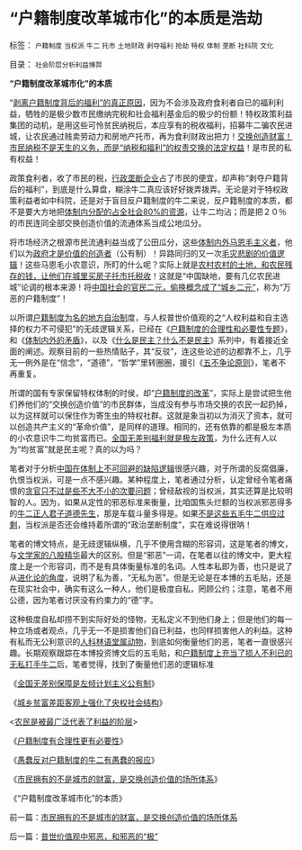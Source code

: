 # “户籍制度改革城市化”的本质是浩劫

标签： `户籍制度` `当权派` `牛二` `托市` `土地财政` `剥夺福利` `抢劫` `特权` `体制` `垄断` `社科院` `文化` 

目录： `社会阶层分析利益博羿`

**“户籍制度改革城市化”的本质**

“[剥离户籍制度背后的福利”的真正原因](../../../2009/10/13/两千年社稷延寿之九字真言.md)，因为不会涉及政府食利者自已的福利利益，牺牲的是极少数市民缴纳完税和社会福利基金后的极少的份额！特权政策利益集团的动机，是用这些可怜贫民纳税后，本应享有的税收福利，招募牛二骗农民进城，让农民通过贱卖劳动力和房地产托市，再为食利财政出把力！[交换创造财富！市民纳税不是天生的义务，而是“纳税和福利”的权责交换的法定权益](http://hi.baidu.com/darthchn/blog/item/bf555cdc82eeabe677c6380e.html)！是市民的私有权益！

政策食利者，收了市民的税，[行政垄断企业](../../../2010/1/27/为什么计划经济总是保护了落后产业.md)占了市民的便宜，却声称“剥夺户籍背后的福利”，到底是什么算盘，糊涂牛二真应该好好拨弄拨弄。无论是对于特权政策利益者如中科院，还是对于盲目反户籍制度的牛二来说，反户籍制度的本质，都不是要大方地把[体制内分配的占全社会80%的资源](../../../2009/8/1/特权二八定律，特权总令社会负担最大化.md)，让牛二均沾；而是把２０％的市民连同全部交换创造价值的流通体系当成公地瓜分。

将市场经济之根源市民流通利益当成了公田瓜分，这些[体制内外马恩毛主义者](../../../2009/6/26/马恩主义为什么适合移植入中国传统社会.md)，他们以为[政府才是价值的创造者](../../../2009/1/22/计划经济和市场经济中的生产者角色差异.md)（公有制）！异路同归的又一次[毛灾悲剧的价值逻辑](../../../2009/10/16/人为的城市化和人为毁灭工商业城市.md)！这些马恩毛小农意识，所盯的什么呢？实际上就是[农村农村的土地，和农民残存的钱，让他们在城里买房子托市托税收](../../../2008/10/15/权力资本正在新土改中寻找牺牲者？.md)！这就是“中国缺地，要有几亿农民进城”论调的根本来源！将[中国社会的官民二元，偷换概念成了“城乡二元”](../../../2008/10/14/新土改对付“官民二元”，只有好心才能办坏事.md)，称为“万恶的户籍制度”！

以所谓[户籍制度为名的地方自治制](../../../2009/10/1/公民社会民主自治制度框架讨论集.md)度，与人权普世价值观的之“人权利益和自主选择的权力不可侵犯”的无歧逻辑关系，已经在《[户籍制度的合理性和必要性专题](../../../2009/9/29/户籍制度的合理性和必要性专题讨论目录.md)》，和《[体制内外的矛盾](../../../2009/10/11/户籍制度真伪矛盾讨论集.md)》，以及《[什么是民主？什么不是民主](../../../2009/10/27/讨论集：什么是democracy？什么不是？.md)》系列中，有着接近全面的阐述。观察目前的一些热情贴子，其“反驳”，连这些论述的边都靠不上，几乎无一例外是在“信念”，“道德”，“哲学”里转圈圈，援引《[五不争论原则](../../../2009/11/24/科学求知“五不争论”只讲事实.md)》，笔者不再重复。

所谓的国有专家保留特权体制的时侯，却“[户籍制度的改革](../../../2009/9/7/盲目反户籍制度声浪.md)”，实际上是尝试把生他们养他们的“交换创造价值”的市民群体，当成没有参与市场交换的农民一起扔掉，以为这样就可以保住作为寄生虫的特权社群。这就是象当初以为消灭了资本，就可以创造共产主义的“革命价值”，是同样的道理。相同的，还有依靠的都是极左本质的小农意识牛二均贫富而已。[全国无差别福利就是极左政策](../../../2009/9/7/全国无差别保障是注定失败的左倾计划经济公有制.md)，为什么还有人以为“均贫富”就是民主呢？真的以为吗？

笔者对于分析[中国在体制上不可回避的缺陷逻辑](../../../2010/1/27/为什么计划经济总是保护了落后产业.md)很感兴趣，对于所谓的反腐倡廉，仇恨当权派，可是一点不感兴趣。某种程度上，笔者通过分析，认定曾经令笔者痛恨的[贪官只不过是些不大不小的次要问题](../../../2010/1/4/贪官是问题，却不是大问题.md)；曾经敌视的当权派，其实还算是比较明智的人。因为，如果从定性的邪恶标准来衡量，比咱国焦头烂额的当权派邪恶得多的[牛二正人君子道德先生](../../../2009/11/14/正义感也可以变得非常可怕.md)，那是车载斗量多得是。如果[不是这些五毛牛二供应过剩](../../../2009/10/21/人，鬼.md)，当权派是否还会维持着所谓的“政治垄断制度”，实在难说得很呐！

笔者的博文特点，是无歧逻辑纵横，几乎不使用含糊的形容词，这是笔者的博文，与[文学家的八股精华](../../../2010/1/18/科学发展观不再需要春秋笔法道德文章.md)最大的区别。但是“邪恶”一词，在笔者以往的博文中，更大程度上是一个形容词，而不是有具体衡量标准的名词。人性本私即为善，也只是说了从[进化论的角度](../../../2010/1/15/进化论本质规律就是成本效益定律.md)，说明了私为善，“无私为恶”。但是无论是在本博的五毛贴，还是在现实社会中，确实有这么一种人，他们是极度自私，罔顾公约；注意，笔者不用公德，因为笔者讨厌没有约束力的“德”字。

这种极度自私却捞不到实际好处的怪物，无私定义不到他们身上；但是他们的每一种立场或者观点，几乎无一不是损害他们自已利益，也同样损害他人的利益。这种有私而无公利意识的[人科林语堂属动物](../../../2009/2/2/实例解剖极左的人格认知误区.md)，到底如何衡量他们的恶，笔者一直很感兴趣。长期观察跟踪在本博投资博文后的五毛贴，和[户籍制度上充当了损人不利已的无私打手牛二](../../../2010/1/27/愚蠢的人自然有愚蠢的报应.md)后，笔者觉得，找到了衡量他们恶的逻辑标准

《[全国无差别保障是左倾计划主义公有制](../../../2009/9/7/全国无差别保障是注定失败的左倾计划经济公有制.md)》

《[城乡贫富差距客观上强化了央权社会结构](../../../2009/9/8/城乡贫富差距客观上强化了央权社会结构.md)》

<[农民是被最广泛代表了利益的阶层](../../../2009/9/8/农村也是等级社会.md)>

《[户籍制度有合理性更有必要性](../../../2009/9/29/户籍制度的合理性和必要性专题讨论目录.md)》

《[愚蠢反对户籍制度的牛二有愚蠢的报应](../../../2010/1/27/愚蠢的人自然有愚蠢的报应.md)》

《[市民拥有的不是城市的财富，是交换创造价值的场所体系](../../../2010/1/29/市民拥有的不是城市的财富，是交换创造价值的场所体系.md)》

《“户籍制度改革城市化”的本质》



前一篇：[市民拥有的不是城市的财富，是交换创造价值的场所体系](../../../2010/1/29/市民拥有的不是城市的财富，是交换创造价值的场所体系.md)

后一篇：[普世价值观中邪恶，和邪恶的“极”](../../../2010/1/30/普世价值观中邪恶，和邪恶的“极”.md)
